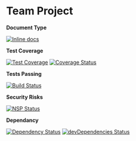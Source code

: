 # Team Project

<!-- [![Maintainability](https://api.codeclimate.com/v1/badges/dbe68b5e4ffa7f9efd24/maintainability)](https://codeclimate.com/github/JavaScript-Jedis/team-project/maintainability) -->

**Document Type**

[![Inline docs](http://inch-ci.org/github/JavaScript-Jedis/team-project.svg?branch=master)](http://inch-ci.org/github/JavaScript-Jedis/team-project)

**Test Coverage**

[![Test Coverage](https://api.codeclimate.com/v1/badges/dbe68b5e4ffa7f9efd24/test_coverage)](https://codeclimate.com/github/JavaScript-Jedis/team-project/test_coverage)
[![Coverage Status](https://coveralls.io/repos/github/JavaScript-Jedis/team-project/badge.svg?branch=master)](https://coveralls.io/github/JavaScript-Jedis/team-project?branch=master)

**Tests Passing**

[![Build Status](https://travis-ci.org/JavaScript-Jedis/team-project.svg?branch=master)](https://travis-ci.org/JavaScript-Jedis/team-project)

**Security Risks**

[![NSP Status](https://nodesecurity.io/orgs/javascript-jedi/projects/8694d2d9-a4f0-443f-b9f4-91c1476e7ad2/badge)](https://nodesecurity.io/orgs/javascript-jedi/projects/8694d2d9-a4f0-443f-b9f4-91c1476e7ad2)

**Dependancy**

[![Dependency Status](https://david-dm.org/JavaScript-Jedis/team-project.svg)](https://david-dm.org/JavaScript-Jedis/team-project)
[![devDependencies Status](https://david-dm.org/JavaScript-Jedis/team-project/dev-status.svg)](https://david-dm.org/JavaScript-Jedis/team-project?type=dev)
